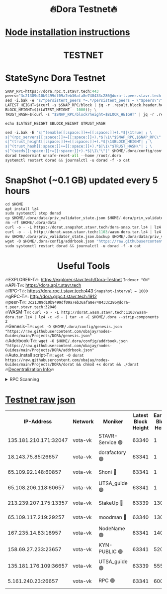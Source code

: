<h1 align="center"> 🔥Dora Testnet🔥</h1>

[Node installation instructions](https://github.com/obajay/nodes-Guides/tree/main/Projects/DORA)
=

<h1 align="center"> TESTNET</h1>

# StateSync Dora Testnet
```python
SNAP_RPC=https://dora.rpc.t.stavr.tech:443
peers="3c21389d10b9499df09a7eb36afa8e748433c286@dora-t.peer.stavr.tech:32046"
sed -i.bak -e "s/^persistent_peers *=.*/persistent_peers = \"$peers\"/" $HOME/.dora/config/config.toml
LATEST_HEIGHT=$(curl -s $SNAP_RPC/block | jq -r .result.block.header.height); \
BLOCK_HEIGHT=$((LATEST_HEIGHT - 1000)); \
TRUST_HASH=$(curl -s "$SNAP_RPC/block?height=$BLOCK_HEIGHT" | jq -r .result.block_id.hash)

echo $LATEST_HEIGHT $BLOCK_HEIGHT $TRUST_HASH

sed -i.bak -E "s|^(enable[[:space:]]+=[[:space:]]+).*$|\1true| ; \
s|^(rpc_servers[[:space:]]+=[[:space:]]+).*$|\1\"$SNAP_RPC,$SNAP_RPC\"| ; \
s|^(trust_height[[:space:]]+=[[:space:]]+).*$|\1$BLOCK_HEIGHT| ; \
s|^(trust_hash[[:space:]]+=[[:space:]]+).*$|\1\"$TRUST_HASH\"| ; \
s|^(seeds[[:space:]]+=[[:space:]]+).*$|\1\"\"|" $HOME/.dora/config/config.toml
dorad tendermint unsafe-reset-all --home /root/.dora
systemctl restart dorad && journalctl -u dorad -f -o cat
```
# SnapShot (~0.1 GB) updated every 5 hours
```python
cd $HOME
apt install lz4
sudo systemctl stop dorad
cp $HOME/.dora/data/priv_validator_state.json $HOME/.dora/priv_validator_state.json.backup
rm -rf $HOME/.dora/data
curl -o - -L https://dorat.snapshot.stavr.tech/dora-snap.tar.lz4 | lz4 -c -d - | tar -x -C $HOME/.dora --strip-components 2
curl -o - -L http://dorat.wasm.stavr.tech:1103/wasm-dora.tar.lz4 | lz4 -c -d - | tar -x -C $HOME/.dora --strip-components 2
mv $HOME/.dora/priv_validator_state.json.backup $HOME/.dora/data/priv_validator_state.json
wget -O $HOME/.dora/config/addrbook.json "https://raw.githubusercontent.com/obajay/nodes-Guides/main/Projects/DORA/addrbook.json"
sudo systemctl restart dorad && journalctl -u dorad -f -o cat
```
 <h1 align="center"> Useful Tools</h1>
 
🔥EXPLORER-T🔥: https://explorer.stavr.tech/Dora-Testnet        `Indexer "ON"` \
🔥API-T🔥:      https://dora.api.t.stavr.tech \
🔥RPC-T🔥:      https://dora.rpc.t.stavr.tech:443              `Snapshot-interval = 1000` \
🔥gRPC-T🔥:     http://dora.grpc.t.stavr.tech:1912 \
🔥peer-T🔥:     `3c21389d10b9499df09a7eb36afa8e748433c286@dora-t.peer.stavr.tech:32046` \
🔥WASM-T🔥:     ```curl -o - -L http://dorat.wasm.stavr.tech:1103/wasm-dora.tar.lz4 | lz4 -c -d - | tar -x -C $HOME/.dora --strip-components 2``` \
🔥Genesis-T🔥:  ```wget -O $HOME/.dora/config/genesis.json "https://raw.githubusercontent.com/obajay/nodes-Guides/main/Projects/DORA/genesis.json"``` \
🔥Addrbook-T🔥: ```wget -O $HOME/.dora/config/addrbook.json "https://raw.githubusercontent.com/obajay/nodes-Guides/main/Projects/DORA/addrbook.json"``` \
🔥Auto_install script-T🔥:  `wget -O dorat https://raw.githubusercontent.com/obajay/nodes-Guides/main/Projects/DORA/dorat && chmod +x dorat && ./dorat` \
🔥[Decentralization Info](https://github.com/obajay/StateSync-snapshots/tree/main/Projects/Dora/Decentralization)🔥

<details>
<summary>RPC Scanning</summary>

<h2 align="center"> We scan nodes in real time every 4 hours. And we provide the final result of RPC endpoints.
We cannot influence the operation of these nodes in any way. </h2>


```python
If Voting Power is higher than 0 --> then the Node is a validator of the network and may be subject to attack and be a potential threat to the chain.
```
```python
We marked such validators with a red symbol
```

</details>

[Testnet raw json](https://rpc-check.dorat.stavr.tech/dorat/rpc-dorat-result.json)
=



<table><tr><th>IP-Address</th><th>Network</th><th>Moniker</th><th>Latest Block Height</th><th>Earliest Block Height</th><th>Catching Up</th><th>Tx Index</th><th>Voting Power</th><th>Scan Time</th></tr><tr><td>135.181.210.171:32047</td><td>vota-vk</td><td>STAVR-Service 🟢</td><td>63340</td><td>1</td><td>False</td><td>on</td><td>0</td><td>2023-12-24T15:03:24.737505060UTC</td></tr><tr><td>18.143.75.85:26657</td><td>vota-vk</td><td>dorafactory 🟢</td><td>63341</td><td>1</td><td>False</td><td>on</td><td>0</td><td>2023-12-24T15:03:25.688447037UTC</td></tr><tr><td>65.109.92.148:60857</td><td>vota-vk</td><td>Shoni 🔴</td><td>63341</td><td>1</td><td>False</td><td>on</td><td>9323404379593930</td><td>2023-12-24T15:03:27.252502154UTC</td></tr><tr><td>65.108.206.118:60657</td><td>vota-vk</td><td>UTSA_guide 🟢</td><td>63341</td><td>1</td><td>False</td><td>on</td><td>0</td><td>2023-12-24T15:03:27.614162210UTC</td></tr><tr><td>213.239.207.175:13357</td><td>vota-vk</td><td>StakeUp 🔴</td><td>63339</td><td>13001</td><td>False</td><td>off</td><td>9009500000000000</td><td>2023-12-24T15:03:19.730260354UTC</td></tr><tr><td>65.109.117.219:29257</td><td>vota-vk</td><td>moodman 🔴</td><td>63340</td><td>13001</td><td>False</td><td>off</td><td>9009100000000000</td><td>2023-12-24T15:03:22.251873864UTC</td></tr><tr><td>167.235.14.83:16957</td><td>vota-vk</td><td>NodeName 🟢</td><td>63341</td><td>14001</td><td>False</td><td>on</td><td>0</td><td>2023-12-24T15:03:27.909053325UTC</td></tr><tr><td>158.69.27.233:23657</td><td>vota-vk</td><td>KYN-PUBLIC 🟢</td><td>63341</td><td>52001</td><td>False</td><td>on</td><td>0</td><td>2023-12-24T15:03:26.889200471UTC</td></tr><tr><td>135.181.176.109:36657</td><td>vota-vk</td><td>UTSA_guide 🟢</td><td>63339</td><td>55501</td><td>False</td><td>on</td><td>0</td><td>2023-12-24T15:03:19.507542072UTC</td></tr><tr><td>5.161.240.23:26657</td><td>vota-vk</td><td>RPC 🟢</td><td>63341</td><td>60001</td><td>False</td><td>off</td><td>0</td><td>2023-12-24T15:03:26.284878018UTC</td></tr></table>
